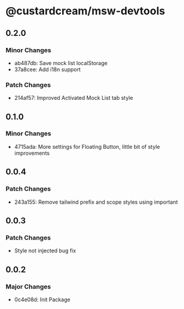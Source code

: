 # @custardcream/msw-devtools

## 0.2.0

### Minor Changes

- ab487db: Save mock list localStorage
- 37a8cee: Add i18n support

### Patch Changes

- 214af57: Improved Activated Mock List tab style

## 0.1.0

### Minor Changes

- 4715ada: More settings for Floating Button, little bit of style improvements

## 0.0.4

### Patch Changes

- 243a155: Remove tailwind prefix and scope styles using important

## 0.0.3

### Patch Changes

- Style not injected bug fix

## 0.0.2

### Major Changes

- 0c4e08d: Init Package
